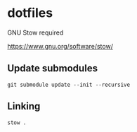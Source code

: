 # dotfiles

GNU Stow required

https://www.gnu.org/software/stow/

## Update submodules

```
git submodule update --init --recursive
```

## Linking

```sh
stow .
```
